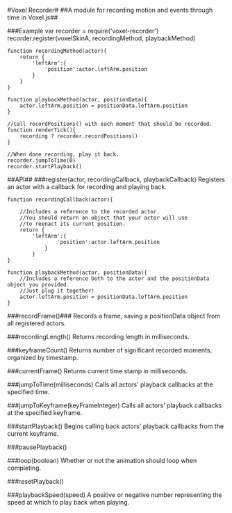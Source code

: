 #Voxel Recorder#
##A module for recording motion and events through time in Voxel.js##

###Example
	var recorder = require('voxel-recorder')
	recorder.register(voxelSkinA, recordingMethod, playbackMethod)

	function recordingMethod(actor){
		return {
			'leftArm':{
				'position':actor.leftArm.position
			}
		}
	}

	function playbackMethod(actor, positionData){
		actor.leftArm.position = positionData.leftArm.position
	}

	//call recordPositions() with each moment that should be recorded.
	function renderTick(){
		recording ? recorder.recordPositions()
	}

	//When done recording, play it back.
	recorder.jumpToTime(0)
	recorder.startPlayback()

##API##
###register(actor, recordingCallback, playbackCallback)
Registers an actor with a callback for recording and playing back.

	function recordingCallback(actor){

		//Includes a reference to the recorded actor.
		//You should return an object that your actor will use
		//to reenact its current position.
		return {
			'leftArm':{
					'position':actor.leftArm.position
				}
			}
	}

	function playbackMethod(actor, positionData){
		//Includes a reference both to the actor and the positionData object you provided.
		//Just plug it together!
		actor.leftArm.position = positionData.leftArm.position
	}

###recordFrame()###
Records a frame, saving a positionData object from all registered actors.

###recordingLength()
Returns recording length in milliseconds.

###keyframeCount()
Returns number of significant recorded moments, organized by timestamp.

###currentFrame()
Returns current time stamp in milliseconds.

###jumpToTime(milliseconds)
Calls all actors' playback callbacks at the specified time.

###jumpToKeyframe(keyFrameInteger)
Calls all actors' playback callbacks at the specified keyframe.

###startPlayback()
Begins calling back actors' playback callbacks from the current keyframe.

###pausePlayback()

###loop(boolean)
Whether or not the animation should loop when completing.

###resetPlayback()

###playbackSpeed(speed)
A positive or negative number representing the speed at which to play back when playing.